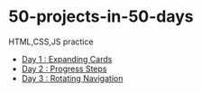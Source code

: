 # 50-projects-in-50-days

HTML,CSS,JS practice

-   [Day 1 : Expanding Cards](./Day1-Expanding_Cards)
-   [Day 2 : Progress Steps](./Day2-Progress_Steps)
-   [Day 3 : Rotating Navigation](./Day3-Rotating-Navigation)
